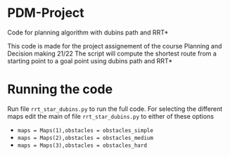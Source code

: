 # PDM-Project
Code for planning algorithm with dubins path and RRT*

This code is made for the project assignement of the course Planning and Decision making 21/22
The script will compute the shortest route from a starting point to a goal point using dubins path and RRT* 

# Running the code

Run file ```rrt_star_dubins.py``` to run the full code.
For selecting the different maps edit the main of file ```rrt_star_dubins.py``` to either of these options

- ```maps = Maps(1),obstacles = obstacles_simple```
- ```maps = Maps(2),obstacles = obstacles_medium```
- ```maps = Maps(3),obstacles = obstacles_hard```

